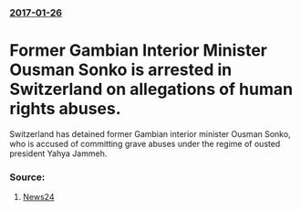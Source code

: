 ### [2017-01-26](/news/2017/01/26/index.md)

# Former Gambian Interior Minister Ousman Sonko is arrested in Switzerland on allegations of human rights abuses. 

Switzerland has detained former Gambian interior minister Ousman Sonko, who is accused of committing grave abuses under the regime of ousted president Yahya Jammeh.


### Source:

1. [News24](http://www.news24.com/Africa/News/switzerland-arrests-ex-gambian-interior-minister-20170126)
